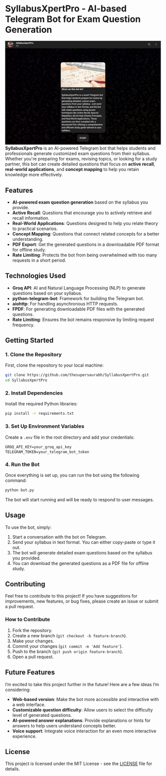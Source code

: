 

# **SyllabusXpertPro - AI-based Telegram Bot for Exam Question Generation**

![SyllabusXpertPro](image.png)
**SyllabusXpertPro** is an AI-powered Telegram bot that helps students and professionals generate customized exam questions from their syllabus. Whether you're preparing for exams, revising topics, or looking for a study partner, this bot can create detailed questions that focus on **active recall**, **real-world applications**, and **concept mapping** to help you retain knowledge more effectively.

## **Features**
- **AI-powered exam question generation** based on the syllabus you provide.
- **Active Recall**: Questions that encourage you to actively retrieve and recall information.
- **Real-World Applications**: Questions designed to help you relate theory to practical scenarios.
- **Concept Mapping**: Questions that connect related concepts for a better understanding.
- **PDF Export**: Get the generated questions in a downloadable PDF format for offline study.
- **Rate Limiting**: Protects the bot from being overwhelmed with too many requests in a short period.

## **Technologies Used**
- **Groq API**: AI and Natural Language Processing (NLP) to generate questions based on your syllabus.
- **python-telegram-bot**: Framework for building the Telegram bot.
- **aiohttp**: For handling asynchronous HTTP requests.
- **FPDF**: For generating downloadable PDF files with the generated questions.
- **Rate Limiting**: Ensures the bot remains responsive by limiting request frequency.

## **Getting Started**

### 1. **Clone the Repository**
First, clone the repository to your local machine:
```bash
git clone https://github.com/thesupersaurabh/SyllabusXpertPro.git
cd SyllabusXpertPro
```

### 2. **Install Dependencies**
Install the required Python libraries:
```bash
pip install -r requirements.txt
```

### 3. **Set Up Environment Variables**
Create a `.env` file in the root directory and add your credentials:
```
GROQ_API_KEY=your_groq_api_key
TELEGRAM_TOKEN=your_telegram_bot_token
```

### 4. **Run the Bot**
Once everything is set up, you can run the bot using the following command:
```bash
python bot.py
```

The bot will start running and will be ready to respond to user messages.

## **Usage**

To use the bot, simply:
1. Start a conversation with the bot on Telegram.
2. Send your syllabus in text format. You can either copy-paste or type it out.
3. The bot will generate detailed exam questions based on the syllabus you provided.
4. You can download the generated questions as a PDF file for offline study.

## **Contributing**

Feel free to contribute to this project! If you have suggestions for improvements, new features, or bug fixes, please create an issue or submit a pull request.

### **How to Contribute**
1. Fork the repository.
2. Create a new branch (`git checkout -b feature-branch`).
3. Make your changes.
4. Commit your changes (`git commit -m 'Add feature'`).
5. Push to the branch (`git push origin feature-branch`).
6. Open a pull request.

## **Future Features**
I’m excited to take this project further in the future! Here are a few ideas I’m considering:
- **Web-based version**: Make the bot more accessible and interactive with a web interface.
- **Customizable question difficulty**: Allow users to select the difficulty level of generated questions.
- **AI-powered answer explanations**: Provide explanations or hints for answers to help users understand concepts better.
- **Voice support**: Integrate voice interaction for an even more interactive experience.

## **License**
This project is licensed under the MIT License - see the [LICENSE](LICENSE) file for details.

